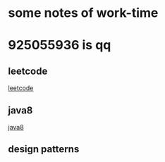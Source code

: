 # some notes of work-time
# 925055936 is qq
## leetcode
[leetcode](https://github.com/HAOGRE/Jnotes/tree/master/src/com/haogre/leetcode)

## java8
[java8](https://github.com/HAOGRE/Jnotes/tree/master/src/com/haogre/java8)
## design patterns
